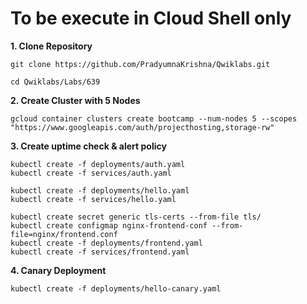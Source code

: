 # **To be execute in Cloud Shell only**

**1. Clone Repository**

    git clone https://github.com/PradyumnaKrishna/Qwiklabs.git

    cd Qwiklabs/Labs/639

**2. Create Cluster with 5 Nodes**

    gcloud container clusters create bootcamp --num-nodes 5 --scopes "https://www.googleapis.com/auth/projecthosting,storage-rw"


**3. Create uptime check & alert policy**

    kubectl create -f deployments/auth.yaml
    kubectl create -f services/auth.yaml

    kubectl create -f deployments/hello.yaml
    kubectl create -f services/hello.yaml

    kubectl create secret generic tls-certs --from-file tls/
    kubectl create configmap nginx-frontend-conf --from-file=nginx/frontend.conf
    kubectl create -f deployments/frontend.yaml
    kubectl create -f services/frontend.yaml

**4. Canary Deployment**

    kubectl create -f deployments/hello-canary.yaml